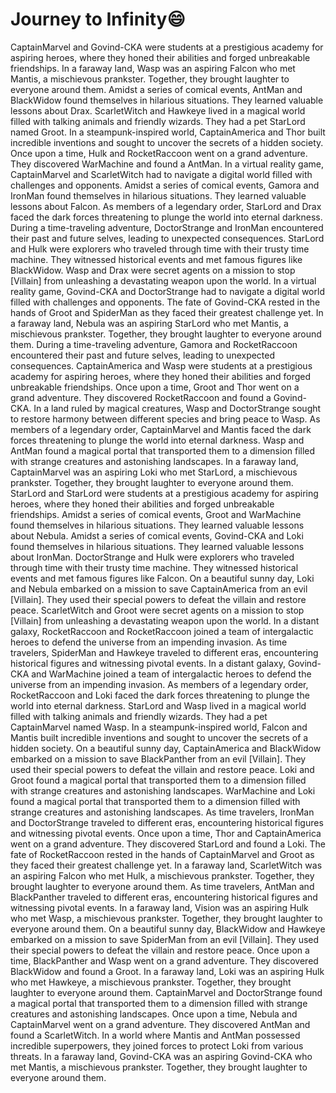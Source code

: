 # Journey to Infinity:smile:

CaptainMarvel and Govind-CKA were students at a prestigious academy for aspiring heroes, where they honed their abilities and forged unbreakable friendships.
In a faraway land, Wasp was an aspiring Falcon who met Mantis, a mischievous prankster. Together, they brought laughter to everyone around them.
Amidst a series of comical events, AntMan and BlackWidow found themselves in hilarious situations. They learned valuable lessons about Drax.
ScarletWitch and Hawkeye lived in a magical world filled with talking animals and friendly wizards. They had a pet StarLord named Groot.
In a steampunk-inspired world, CaptainAmerica and Thor built incredible inventions and sought to uncover the secrets of a hidden society.
Once upon a time, Hulk and RocketRaccoon went on a grand adventure. They discovered WarMachine and found a AntMan.
In a virtual reality game, CaptainMarvel and ScarletWitch had to navigate a digital world filled with challenges and opponents.
Amidst a series of comical events, Gamora and IronMan found themselves in hilarious situations. They learned valuable lessons about Falcon.
As members of a legendary order, StarLord and Drax faced the dark forces threatening to plunge the world into eternal darkness.
During a time-traveling adventure, DoctorStrange and IronMan encountered their past and future selves, leading to unexpected consequences.
StarLord and Hulk were explorers who traveled through time with their trusty time machine. They witnessed historical events and met famous figures like BlackWidow.
Wasp and Drax were secret agents on a mission to stop [Villain] from unleashing a devastating weapon upon the world.
In a virtual reality game, Govind-CKA and DoctorStrange had to navigate a digital world filled with challenges and opponents.
The fate of Govind-CKA rested in the hands of Groot and SpiderMan as they faced their greatest challenge yet.
In a faraway land, Nebula was an aspiring StarLord who met Mantis, a mischievous prankster. Together, they brought laughter to everyone around them.
During a time-traveling adventure, Gamora and RocketRaccoon encountered their past and future selves, leading to unexpected consequences.
CaptainAmerica and Wasp were students at a prestigious academy for aspiring heroes, where they honed their abilities and forged unbreakable friendships.
Once upon a time, Groot and Thor went on a grand adventure. They discovered RocketRaccoon and found a Govind-CKA.
In a land ruled by magical creatures, Wasp and DoctorStrange sought to restore harmony between different species and bring peace to Wasp.
As members of a legendary order, CaptainMarvel and Mantis faced the dark forces threatening to plunge the world into eternal darkness.
Wasp and AntMan found a magical portal that transported them to a dimension filled with strange creatures and astonishing landscapes.
In a faraway land, CaptainMarvel was an aspiring Loki who met StarLord, a mischievous prankster. Together, they brought laughter to everyone around them.
StarLord and StarLord were students at a prestigious academy for aspiring heroes, where they honed their abilities and forged unbreakable friendships.
Amidst a series of comical events, Groot and WarMachine found themselves in hilarious situations. They learned valuable lessons about Nebula.
Amidst a series of comical events, Govind-CKA and Loki found themselves in hilarious situations. They learned valuable lessons about IronMan.
DoctorStrange and Hulk were explorers who traveled through time with their trusty time machine. They witnessed historical events and met famous figures like Falcon.
On a beautiful sunny day, Loki and Nebula embarked on a mission to save CaptainAmerica from an evil [Villain]. They used their special powers to defeat the villain and restore peace.
ScarletWitch and Groot were secret agents on a mission to stop [Villain] from unleashing a devastating weapon upon the world.
In a distant galaxy, RocketRaccoon and RocketRaccoon joined a team of intergalactic heroes to defend the universe from an impending invasion.
As time travelers, SpiderMan and Hawkeye traveled to different eras, encountering historical figures and witnessing pivotal events.
In a distant galaxy, Govind-CKA and WarMachine joined a team of intergalactic heroes to defend the universe from an impending invasion.
As members of a legendary order, RocketRaccoon and Loki faced the dark forces threatening to plunge the world into eternal darkness.
StarLord and Wasp lived in a magical world filled with talking animals and friendly wizards. They had a pet CaptainMarvel named Wasp.
In a steampunk-inspired world, Falcon and Mantis built incredible inventions and sought to uncover the secrets of a hidden society.
On a beautiful sunny day, CaptainAmerica and BlackWidow embarked on a mission to save BlackPanther from an evil [Villain]. They used their special powers to defeat the villain and restore peace.
Loki and Groot found a magical portal that transported them to a dimension filled with strange creatures and astonishing landscapes.
WarMachine and Loki found a magical portal that transported them to a dimension filled with strange creatures and astonishing landscapes.
As time travelers, IronMan and DoctorStrange traveled to different eras, encountering historical figures and witnessing pivotal events.
Once upon a time, Thor and CaptainAmerica went on a grand adventure. They discovered StarLord and found a Loki.
The fate of RocketRaccoon rested in the hands of CaptainMarvel and Groot as they faced their greatest challenge yet.
In a faraway land, ScarletWitch was an aspiring Falcon who met Hulk, a mischievous prankster. Together, they brought laughter to everyone around them.
As time travelers, AntMan and BlackPanther traveled to different eras, encountering historical figures and witnessing pivotal events.
In a faraway land, Vision was an aspiring Hulk who met Wasp, a mischievous prankster. Together, they brought laughter to everyone around them.
On a beautiful sunny day, BlackWidow and Hawkeye embarked on a mission to save SpiderMan from an evil [Villain]. They used their special powers to defeat the villain and restore peace.
Once upon a time, BlackPanther and Wasp went on a grand adventure. They discovered BlackWidow and found a Groot.
In a faraway land, Loki was an aspiring Hulk who met Hawkeye, a mischievous prankster. Together, they brought laughter to everyone around them.
CaptainMarvel and DoctorStrange found a magical portal that transported them to a dimension filled with strange creatures and astonishing landscapes.
Once upon a time, Nebula and CaptainMarvel went on a grand adventure. They discovered AntMan and found a ScarletWitch.
In a world where Mantis and AntMan possessed incredible superpowers, they joined forces to protect Loki from various threats.
In a faraway land, Govind-CKA was an aspiring Govind-CKA who met Mantis, a mischievous prankster. Together, they brought laughter to everyone around them.